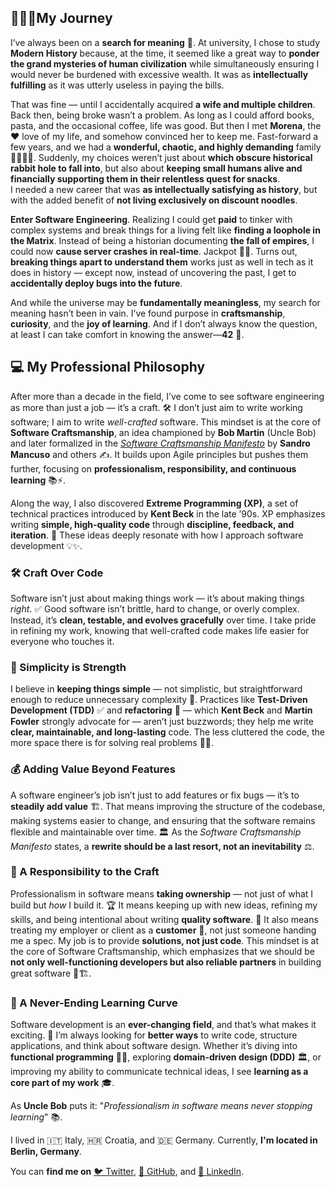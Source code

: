 ## 🧑‍🦯‍➡️My Journey

I’ve always been on a **search for meaning** 🤌. At university, I chose to study **Modern History** because, at the time, it seemed like a great way to **ponder the grand mysteries of human civilization** while simultaneously ensuring I would never be burdened with excessive wealth.
It was as **intellectually fulfilling** as it was utterly useless in paying the bills.

That was fine — until I accidentally acquired **a wife and multiple children**.
Back then, being broke wasn’t a problem. As long as I could afford books, pasta, and the occasional coffee, life was good. But then I met **Morena**, the ❤️ love of my life, and somehow convinced her to keep me. Fast-forward a few years, and we had a **wonderful, chaotic, and highly demanding** family 👨‍👩‍👦‍👦. Suddenly, my choices weren’t just about **which obscure historical rabbit hole to fall into**, but also about **keeping small humans alive and financially supporting them in their relentless quest for snacks**.  
I needed a new career that was **as intellectually satisfying as history**, but with the added benefit of **not living exclusively on discount noodles**.

**Enter Software Engineering**.
Realizing I could get **paid** to tinker with complex systems and break things for a living felt like **finding a loophole in the Matrix**. Instead of being a historian documenting **the fall of empires**, I could now **cause server crashes in real-time**. Jackpot 🎰💸.
Turns out, **breaking things apart to understand them** works just as well in tech as it does in history — except now, instead of uncovering the past, I get to **accidentally deploy bugs into the future**.

And while the universe may be **fundamentally meaningless**, my search for meaning hasn’t been in vain. I’ve found purpose in **craftsmanship**, **curiosity**, and the **joy of learning**. And if I don’t always know the question, at least I can take comfort in knowing the answer—**42** 🚀.



## 💻 My Professional Philosophy

After more than a decade in the field, I’ve come to see software engineering as more than just a job — it’s a craft. 🛠️ I don’t just aim to write working software; I aim to write *well-crafted* software. This mindset is at the core of **Software Craftsmanship**, an idea championed by **Bob Martin** (Uncle Bob) and later formalized in the [*Software Craftsmanship Manifesto*](https://manifesto.softwarecraftsmanship.org/) by **Sandro Mancuso** and others ✍️. It builds upon Agile principles but pushes them further, focusing on **professionalism, responsibility, and continuous learning** 📚⚡.

Along the way, I also discovered **Extreme Programming (XP)**, a set of technical practices introduced by **Kent Beck** in the late ’90s. XP emphasizes writing **simple, high-quality code** through **discipline, feedback, and iteration**. 🔄 These ideas deeply resonate with how I approach software development 💡✨.

### 🛠️ Craft Over Code

Software isn’t just about making things work — it’s about making things *right*. ✅ Good software isn’t brittle, hard to change, or overly complex. Instead, it’s **clean, testable, and evolves gracefully** over time. I take pride in refining my work, knowing that well-crafted code makes life easier for everyone who touches it.

### 🎯 Simplicity is Strength

I believe in **keeping things simple** — not simplistic, but straightforward enough to reduce unnecessary complexity 🤯. Practices like **Test-Driven Development (TDD)** ✅ and **refactoring** 🧼 — which **Kent Beck** and **Martin Fowler** strongly advocate for — aren’t just buzzwords; they help me write **clear, maintainable, and long-lasting** code. The less cluttered the code, the more space there is for solving real problems 🧩💡.

### 💰 Adding Value Beyond Features

A software engineer’s job isn’t just to add features or fix bugs — it’s to **steadily add value** 🏗. That means improving the structure of the codebase, making systems easier to change, and ensuring that the software remains flexible and maintainable over time. 🏛️ As the *Software Craftsmanship Manifesto* states, a **rewrite should be a last resort, not an inevitability** ⚖️.

### 🤝 A Responsibility to the Craft

Professionalism in software means **taking ownership** — not just of what I build but *how* I build it. 🏆 It means keeping up with new ideas, refining my skills, and being intentional about writing **quality software**. 🧠 It also means treating my employer or client as a **customer** 🤵, not just someone handing me a spec. My job is to provide **solutions, not just code**. This mindset is at the core of Software Craftsmanship, which emphasizes that we should be **not only well-functioning developers but also reliable partners** in building great software 🎨🏗️.

### 🔄 A Never-Ending Learning Curve

Software development is an **ever-changing field**, and that’s what makes it exciting. 🚀 I’m always looking for **better ways** to write code, structure applications, and think about software design. Whether it’s diving into **functional programming** 🧑‍💻, exploring **domain-driven design (DDD)** 🏛️, or improving my ability to communicate technical ideas, I see **learning as a core part of my work** 🎓.

As **Uncle Bob** puts it: "_Professionalism in software means never stopping learning_" 📚.


I lived in 🇮🇹 Italy, 🇭🇷 Croatia, and 🇩🇪 Germany. Currently, **I'm located in Berlin, Germany**.

You can **find me on** [🐦 Twitter](https://twitter.com/suddenlyGio), [🐙 GitHub](https://github.com/suddenlyGiovanni), and [🦵 LinkedIn](https://www.linkedin.com/in/giovanni-ravalico).
